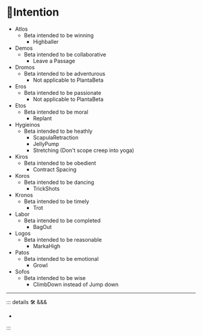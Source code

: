 # 🔷<beta>Intention</beta>

- Atlos
    - Beta intended to be winning
        - Highballer
- Demos
    - Beta intended to be collaborative
        - Leave a Passage
- Dromos
    - Beta intended to be adventurous
        - Not applicable to PlantaBeta
- Eros
    - Beta intended to be passionate
        - Not applicable to PlantaBeta
- Etos
    - Beta intended to be moral
        - Replant
- Hygieinos
    - Beta intended to be heathly
        - ScapulaRetraction
        - JellyPump
        - Stretching (Don't scope creep into yoga)
- Kiros
    - Beta intended to be obedient
        - Contract Spacing
- Koros
    - Beta intended to be dancing
        - TrickShots
- Kronos
    - Beta intended to be timely
        - Trot
- Labor
    - Beta intended to be completed
        - BagOut
- Logos
    - Beta intended to be reasonable
        - MarkaHigh
- Patos
    - Beta intended to be emotional
        - Growl
- Sofos
    - Beta intended to be wise
        - ClimbDown instead of Jump down

---

<!-- =================================================== -->
<!-- =================================================== -->
<!-- =================================================== -->
<!-- =================================================== -->
<!-- =================================================== -->
::: details 🛠 <dev>&&&</dev>

-

:::

